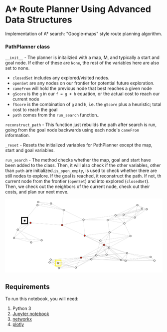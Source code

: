 # A\* Route Planner Using Advanced Data Structures
Implementation of A\* search:  "Google-maps" style route planning algorithm.  

### PathPlanner class

`__init__` - The planner is initailzied with a map, M, and typically a start and goal node. If either of these are `None`, the rest of the variables here are also set to none. 
- `closedSet` includes any explored/visited nodes. 
- `openSet` are any nodes on our frontier for potential future exploration. 
- `cameFrom` will hold the previous node that best reaches a given node
- `gScore` is the `g` in our `f = g + h` equation, or the actual cost to reach our current node
- `fScore` is the combination of `g` and `h`, i.e. the `gScore` plus a heuristic; total cost to reach the goal
- `path` comes from the `run_search` function..

`reconstruct_path` - This function just rebuilds the path after search is run, going from the goal node backwards using each node's `cameFrom` information.

`_reset` - Resets the initialized variables for PathPlanner except the map, start and goal variables.

`run_search` -  The method checks whether the map, goal and start have been added to the class. Then, it will also check if the other variables, other than `path` are initialized.`is_open_empty`, is used to check whether there are still nodes to explore. If the goal is reached, it reconstruct the path. If not, th current node from the frontier (`openSet`) and into explored (`closedSet`). Then, we check out the neighbors of the current node, check out their costs, and plan our next move.


![A\* routing](./Map.png)

## Requirements 

To run this notebook, you will need:

1. Python 3
2. [Jupyter notebook](http://jupyter.readthedocs.io/en/latest/install.html)
3. [networkx](https://networkx.github.io/documentation/latest/install.html)
4. [plotly](https://plot.ly/python/getting-started/#installation)
